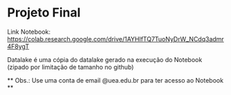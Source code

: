 # Projeto Final

Link Notebook: https://colab.research.google.com/drive/1AYHlfTQ7TuoNyDrW_NCdq3admr4F8ygT


Datalake é uma cópia do datalake gerado na execução do Notebook (zipado por limitação de tamanho no github)

** Obs.: Use uma conta de email @uea.edu.br para ter acesso ao Notebook **
